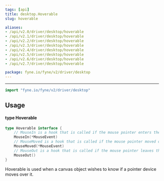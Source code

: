 ```yaml
---
tags: [api]
title: desktop.Hoverable
slug: hoverable

aliases:
- /api/v2.0/driver/desktop/hoverable
- /api/v2.1/driver/desktop/hoverable
- /api/v2.2/driver/desktop/hoverable
- /api/v2.3/driver/desktop/hoverable
- /api/v2.4/driver/desktop/hoverable
- /api/v2.5/driver/desktop/hoverable
- /api/v2.6/driver/desktop/hoverable
- /api/v2.7/driver/desktop/hoverable

package: fyne.io/fyne/v2/driver/desktop
---
```



---
```go
import "fyne.io/fyne/v2/driver/desktop"
```

## Usage

#### type Hoverable

```go
type Hoverable interface {
	// MouseIn is a hook that is called if the mouse pointer enters the element.
	MouseIn(*MouseEvent)
	// MouseMoved is a hook that is called if the mouse pointer moved over the element.
	MouseMoved(*MouseEvent)
	// MouseOut is a hook that is called if the mouse pointer leaves the element.
	MouseOut()
}
```

Hoverable is used when a canvas object wishes to know if a pointer device moves over it.
